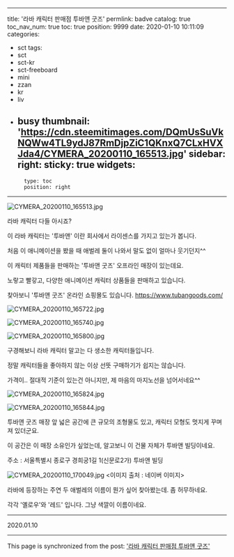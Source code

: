 
---
title: '라바 캐릭터 판매점 투바앤 굿즈'
permlink: badve
catalog: true
toc_nav_num: true
toc: true
position: 9999
date: 2020-01-10 10:11:09
categories:
- sct
tags:
- sct
- sct-kr
- sct-freeboard
- mini
- zzan
- kr
- liv
- busy
thumbnail: 'https://cdn.steemitimages.com/DQmUsSuVkNQWw4TL9ydJ87RmDjpZiC1QKnxQ7CLxHVXJda4/CYMERA_20200110_165513.jpg'
sidebar:
    right:
        sticky: true
widgets:
    -
        type: toc
        position: right
---


![CYMERA_20200110_165513.jpg](https://cdn.steemitimages.com/DQmUsSuVkNQWw4TL9ydJ87RmDjpZiC1QKnxQ7CLxHVXJda4/CYMERA_20200110_165513.jpg)

라바 캐릭터 다들 아시죠?

이 라바 캐릭터는 '투바앤' 이란 회사에서 라이센스를 가지고 있는가 봅니다.

처음 이 애니메이션을 봤을 때 애벌레 둘이 나와서 말도 없이 얼마나 웃기던지^^

이 캐릭터 제품들을 판매하는 '투바앤 굿즈' 오프라인 매장이 있는데요.

노랗고 빨갛고, 다양한 애니메이션 캐릭터 상품들을 판매하고 있습니다.

찾아보니 '투바앤 굿즈' 온라인 쇼핑몰도 있습니다.
https://www.tubangoods.com/

![CYMERA_20200110_165722.jpg](https://cdn.steemitimages.com/DQmXqZZYb1qYzRR3NHEwK8ogmxKN2cx6Z3gpcr3LJCsxiPG/CYMERA_20200110_165722.jpg)

![CYMERA_20200110_165740.jpg](https://cdn.steemitimages.com/DQmbDWYddT8iQjbVEfGR27Ak1BB1i8cgQY82oeDroQGDGoA/CYMERA_20200110_165740.jpg)

![CYMERA_20200110_165800.jpg](https://cdn.steemitimages.com/DQmcUYxYmbHwdKTqks4fJxh4y3WFXzJYV7CFNyBnsSo2Fcd/CYMERA_20200110_165800.jpg)


구경해보니 라바 캐릭터 말고는 다 생소한 캐릭터들입니다.

정말 캐릭터들을 좋아하지 않는 이상 선뜻 구매하기가 쉽지는 않습니다.

가격이..  절대적 기준이 있는건 아니지만, 제 마음의 마지노선을 넘어서네요^^

![CYMERA_20200110_165824.jpg](https://cdn.steemitimages.com/DQmbaUetW5jk7ZRokgtEb4FJvymuDbvkAN9qHzDXPyUanx4/CYMERA_20200110_165824.jpg)

![CYMERA_20200110_165844.jpg](https://cdn.steemitimages.com/DQmSapnnnkomjwpfCcWNxiWmhPCQukm3HrwCrCgcmcHaSqn/CYMERA_20200110_165844.jpg)

투바앤 굿즈 매장 앞 넓은 공간에 큰 규모의 조형물도 있고, 캐릭터 모형도 멋지게 꾸며져 있더군요.

이 공간은 이 매장 소유인가 싶었는데, 알고보니 이 건물 자체가 투바앤 빌딩이네요.

주소 : 서울특별시 종로구 경희궁1길 1(신문로2가) 투바앤 빌딩

![CYMERA_20200110_170049.jpg](https://cdn.steemitimages.com/DQmcTPA9hCEk3tM4RdVMCYpcJWhy6dGYZjkLtcpwDurP6Ck/CYMERA_20200110_170049.jpg)
<이미지 출처 : 네이버 이미지>

라바에 등장하는 주연 두 애벌레의 이름이 뭔가 싶어 찾아봤는데. 좀 허무하네요.

각각 '옐로우'와 '레드' 입니다. 그냥 색깔이 이름이네요.


***


2020.01.10

- - -

This page is synchronized from the post: ['라바 캐릭터 판매점 투바앤 굿즈'](https://steemit.com/@lucky2015/badve)
